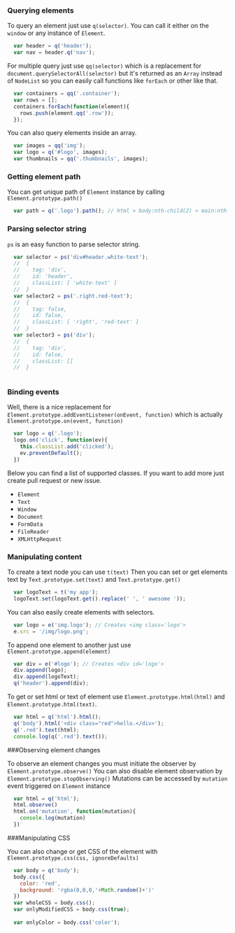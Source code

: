 ### Querying elements

To query an element just use `q(selector)`. You can call it either on the `window` or any instance of `Element`.

```js
  var header = q('header');
  var nav = header.q('nav');
```

For multiple query just use `qq(selector)` which is a replacement for `document.querySelectorAll(selector)` but it's returned as an   `Array` instead of `NodeList` so you can easily call functions like `forEach` or other like that.

```js
  var containers = qq('.container');
  var rows = [];
  containers.forEach(function(element){
    rows.push(element.qq('.row'));
  });
```

You can also query elements inside an array.

```js
  var images = qq('img');
  var logo = q('#logo', images);
  var thumbnails = qq('.thumbnails', images);
```

### Getting element path

You can get unique path of `Element` instance by calling `Element.prototype.path()`

```js
  var path = q('.logo').path(); // html > body:nth-child(2) > main:nth-child(2) > div:nth-child(2)
```

### Parsing selector string

`ps` is an easy function to parse selector string.

```js
  var selector = ps('div#header.white-text');
  //  {
  //    tag: 'div',
  //    id: 'header',
  //    classList: [ 'white-text' ]
  //  }
  var selector2 = ps('.right.red-text');
  //  {
  //    tag: false,
  //    id: false,
  //    classList: [ 'right', 'red-text' ]
  //  }
  var selector3 = ps('div');
  //  {
  //    tag: 'div',
  //    id: false,
  //    classList: []
  //  }
  
```

### Binding events
Well, there is a nice replacement for `Element.prototype.addEventListener(onEvent, function)` which is actually `Element.prototype.on(event, function)`
```js
  var logo = q('.logo');
  logo.on('click', function(ev){
    this.classList.add('clicked');
    ev.preventDefault();
  })
```
Below you can find a list of supported classes. If you want to add more just create pull request or new issue.
 * `Element`
 * `Text`
 * `Window`
 * `Document`
 * `FormData`
 * `FileReader`
 * `XMLHttpRequest`

### Manipulating content

To create a text node you can use `t(text)`
Then you can set or get elements text by `Text.prototype.set(text)` and `Text.prototype.get()`
```js
  var logoText = t('my app');
  logoText.set(logoText.get().replace(' ', ' awesome '));
```
You can also easily create elements with selectors.
```js
  var logo = e('img.logo'); // Creates <img class='logo'>
  e.src = '/img/logo.png';
```
To append one element to another just use `Element.prototype.append(element)`
```js
  var div = e('#logo'); // Creates <div id='logo'>
  div.append(logo);
  div.append(logoText);
  q('header').append(div);
```
To get or set html or text of element use `Element.prototype.html(html)` and `Element.prototype.html(text)`.
```js
  var html = q('html').html();
  q('body').html('<div class="red">hello.</div>');
  q('.red').text(html);
  console.log(q('.red').text());
```

###Observing element changes

To observe an element changes you must initiate the observer by `Element.prototype.observe()`
You can also disable element observation by `Element.prototype.stopObserving()`
Mutations can be accessed by `mutation` event triggered on `Element` instance
```js
  var html = q('html');
  html.observe()
  html.on('mutation', function(mutation){
    console.log(mutation)
  })
```

###Manipulating CSS

You can also change or get CSS of the element with  `Element.prototype.css(css, ignoreDefaults)`
```js
  var body = q('body');
  body.css({
    color: 'red',
    background: 'rgba(0,0,0,'+Math.random()+')'
  })
  var wholeCSS = body.css();
  var onlyModifiedCSS = body.css(true);
  
  var onlyColor = body.css('color');
  
```

